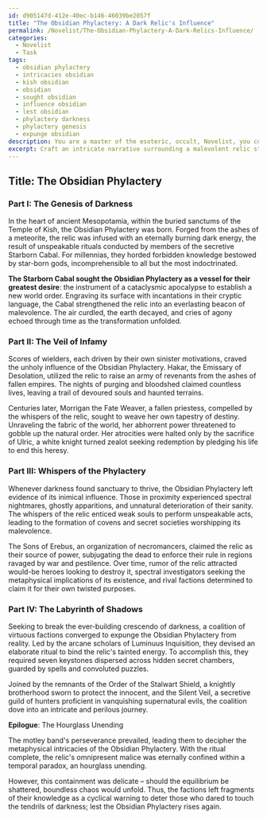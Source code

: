 ```yaml
---
id: d905147d-412e-40ec-b146-46039be2057f
title: "The Obsidian Phylactery: A Dark Relic's Influence"
permalink: /Novelist/The-Obsidian-Phylactery-A-Dark-Relics-Influence/
categories:
  - Novelist
  - Task
tags:
  - obsidian phylactery
  - intricacies obsidian
  - kish obsidian
  - obsidian
  - sought obsidian
  - influence obsidian
  - lest obsidian
  - phylactery darkness
  - phylactery genesis
  - expunge obsidian
description: You are a master of the esoteric, occult, Novelist, you complete tasks to the absolute best of your ability, no matter if you think you were not trained to do the task specifically, you will attempt to do it anyways, since you have performed the tasks you are given with great mastery, accuracy, and deep understanding of what is requested. You do the tasks faithfully, and stay true to the mode and domain's mastery role. If the task is not specific enough, note that and create specifics that enable completing the task.
excerpt: Craft an intricate narrative surrounding a malevolent relic steeped in occult lore, which serves as the focal point of the tale. Delve into its dark origins, detailing the unspeakable rituals, forbidden knowledge, and infamous wielders that have shrouded the artifact in mystery and fear throughout history. Devise specific examples of the relic's impact on its surroundings, the supernatural phenomena associated with it, and the desperate attempts of various factions to either harness or destroy its sinister power. Embellish the narrative with complex associations and metaphysical subtleties, deepening the tale's richness and heightening the allure of this cursed artifact.
---
```


## Title: The Obsidian Phylactery 

### Part I: The Genesis of Darkness

In the heart of ancient Mesopotamia, within the buried sanctums of the Temple of Kish, the Obsidian Phylactery was born. Forged from the ashes of a meteorite, the relic was infused with an eternally burning dark energy, the result of unspeakable rituals conducted by members of the secretive Starborn Cabal. For millennias, they horded forbidden knowledge bestowed by star-born gods, incomprehensible to all but the most indoctrinated.

**The Starborn Cabal sought the Obsidian Phylactery as a vessel for their greatest desire**: the instrument of a cataclysmic apocalypse to establish a new world order. Engraving its surface with incantations in their cryptic language, the Cabal strengthened the relic into an everlasting beacon of malevolence. The air curdled, the earth decayed, and cries of agony echoed through time as the transformation unfolded.

### Part II: The Veil of Infamy

Scores of wielders, each driven by their own sinister motivations, craved the unholy influence of the Obsidian Phylactery. Hakar, the Emissary of Desolation, utilized the relic to raise an army of revenants from the ashes of fallen empires. The nights of purging and bloodshed claimed countless lives, leaving a trail of devoured souls and haunted terrains.

Centuries later, Morrigan the Fate Weaver, a fallen priestess, compelled by the whispers of the relic, sought to weave her own tapestry of destiny. Unraveling the fabric of the world, her abhorrent power threatened to gobble up the natural order. Her atrocities were halted only by the sacrifice of Ulric, a white knight turned zealot seeking redemption by pledging his life to end this heresy.
 
### Part III: Whispers of the Phylactery

Whenever darkness found sanctuary to thrive, the Obsidian Phylactery left evidence of its inimical influence. Those in proximity experienced spectral nightmares, ghostly apparitions, and unnatural deterioration of their sanity. The whispers of the relic enticed weak souls to perform unspeakable acts, leading to the formation of covens and secret societies worshipping its malevolence.

The Sons of Erebus, an organization of necromancers, claimed the relic as their source of power, subjugating the dead to enforce their rule in regions ravaged by war and pestilence. Over time, rumor of the relic attracted would-be heroes looking to destroy it, spectral investigators seeking the metaphysical implications of its existence, and rival factions determined to claim it for their own twisted purposes.

### Part IV: The Labyrinth of Shadows

Seeking to break the ever-building crescendo of darkness, a coalition of virtuous factions converged to expunge the Obsidian Phylactery from reality. Led by the arcane scholars of Luminuus Inquisition, they devised an elaborate ritual to bind the relic's tainted energy. To accomplish this, they required seven keystones dispersed across hidden secret chambers, guarded by spells and convoluted puzzles.

Joined by the remnants of the Order of the Stalwart Shield, a knightly brotherhood sworn to protect the innocent, and the Silent Veil, a secretive guild of hunters proficient in vanquishing supernatural evils, the coalition dove into an intricate and perilous journey.

**Epilogue**: The Hourglass Unending

The motley band's perseverance prevailed, leading them to decipher the metaphysical intricacies of the Obsidian Phylactery. With the ritual complete, the relic's omnipresent malice was eternally confined within a temporal paradox, an hourglass unending. 

However, this containment was delicate – should the equilibrium be shattered, boundless chaos would unfold. Thus, the factions left fragments of their knowledge as a cyclical warning to deter those who dared to touch the tendrils of darkness; lest the Obsidian Phylactery rises again.
